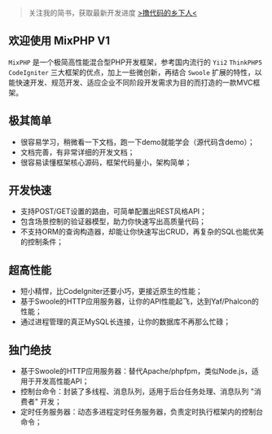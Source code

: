 > 关注我的简书，获取最新开发进度 [>撸代码的乡下人<](http://www.jianshu.com/u/55160f370bf1)

## 欢迎使用 MixPHP V1

`MixPHP` 是一个极简高性能混合型PHP开发框架，参考国内流行的 `Yii2` `ThinkPHP5` `CodeIgniter` 三大框架的优点，加上一些微创新，再结合 `Swoole` 扩展的特性，以能快速开发、规范开发、适应企业不同阶段开发需求为目的而打造的一款MVC框架。

## 极其简单

- 很容易学习，稍微看一下文档，跑一下demo就能学会（源代码含demo）；
- 文档完善，有非常详细的开发文档；
- 很容易读懂框架核心源码，框架代码量小，架构简单；

## 开发快速

- 支持POST/GET设置的路由，可简单配置出REST风格API；
- 包含场景控制的验证器模型，助力你快速写出高质量代码；
- 不支持ORM的查询构造器，却能让你快速写出CRUD，再复杂的SQL也能优美的控制条件；

## 超高性能

- 短小精悍，比CodeIgniter还要小巧，更接近原生的性能；
- 基于Swoole的HTTP应用服务器，让你的API性能起飞，达到Yaf/Phalcon的性能；
- 通过进程管理的真正MySQL长连接，让你的数据库不再那么忙碌；

## 独门绝技

- 基于Swoole的HTTP应用服务器：替代Apache/phpfpm，类似Node.js，适用于开发高性能API；
- 控制台命令：封装了多线程、消息队列，适用于后台任务处理、消息队列 "消费者" 开发；
- 定时任务服务器：动态多进程定时任务服务器，负责定时执行框架内的控制台命令；
